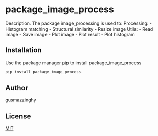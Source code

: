 # package_image_process

Description. 
The package image_processing is used to:
	Processing:
		- Histogram matching 
		- Structural similarity
		- Resize image
	Utils:
		- Read image
		- Save image
		- Plot image
		- Plot result
		- Plot histogram 

## Installation

Use the package manager [pip](https://pip.pypa.io/en/stable/) to install package_image_process

```bash
pip install package_image_process
```

<!-- ## Usage

```python
from package_image_process.module1_gusmazzinghy import file1_gusmazzinghy
file1_gusmazzinghy.my_function()
``` -->

## Author
gusmazzinghy

## License
[MIT](https://choosealicense.com/licenses/mit/)